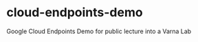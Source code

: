 cloud-endpoints-demo
====================

Google Cloud Endpoints Demo for public lecture into a Varna Lab
